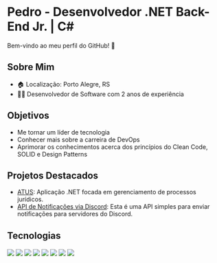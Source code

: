 # Pedro - Desenvolvedor .NET Back-End Jr. | C#

Bem-vindo ao meu perfil do GitHub! 👋

## Sobre Mim
- 🏠 Localização: Porto Alegre, RS
- 👨‍💻 Desenvolvedor de Software com 2 anos de experiência

## Objetivos
- Me tornar um líder de tecnologia 
- Conhecer mais sobre a carreira de DevOps
- Aprimorar os conhecimentos acerca dos princípios do Clean Code, SOLID e Design Patterns

## Projetos Destacados
- [ATUS](https://www.atus.app/): Aplicação .NET focada em gerenciamento de processos jurídicos.
- [API de Notificações via Discord](https://github.com/pdrAlmeida/DiscordNotificacaoAPI): Esta é uma API simples para enviar notificações para servidores do Discord.

## Tecnologias
<div style="display: inline_block">
  <img align="center" src="https://img.shields.io/badge/.NET-5C2D91?style=for-the-badge&logo=.net&logoColor=white" />
  <img align="center" src="https://img.shields.io/badge/Visual_Studio-5C2D91?style=for-the-badge&logo=visual%20studio&logoColor=white" />
  <img align="center" src="https://img.shields.io/badge/C%23-239120?style=for-the-badge&logo=c-sharp&logoColor=white" />
  <img align="center" src="https://img.shields.io/badge/MongoDB-4EA94B?style=for-the-badge&logo=mongodb&logoColor=white" />
  <img align="center" src="https://img.shields.io/badge/Jira-0052CC?style=for-the-badge&logo=Jira&logoColor=white" />
  <img align="center" src="https://img.shields.io/badge/docker-%230db7ed.svg?style=for-the-badge&logo=docker&logoColor=white" />
  <img align="center" src="https://img.shields.io/badge/rabbitmq-%23FF6600.svg?&style=for-the-badge&logo=rabbitmq&logoColor=white" />
  <img align="center" src="https://img.shields.io/badge/Microsoft%20SQL%20Server-CC2927?style=for-the-badge&logo=microsoft%20sql%20server&logoColor=white" />  
</div>
